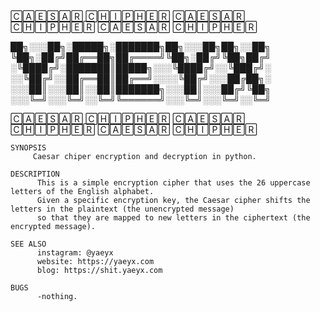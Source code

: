 🄲🄰🄴🅂🄰🅁 🄲🄷🄸🄿🄷🄴🅁 🄲🄰🄴🅂🄰🅁 🄲🄷🄸🄿🄷🄴🅁 🄲🄰🄴🅂🄰🅁 🄲🄷🄸🄿🄷🄴🅁

██╗░░░██╗░█████╗░███████╗██╗░░░██╗██╗░░██╗
╚██╗░██╔╝██╔══██╗██╔════╝╚██╗░██╔╝╚██╗██╔╝
░╚████╔╝░███████║█████╗░░░╚████╔╝░░╚███╔╝░
░░╚██╔╝░░██╔══██║██╔══╝░░░░╚██╔╝░░░██╔██╗░
░░░██║░░░██║░░██║███████╗░░░██║░░░██╔╝╚██╗
░░░╚═╝░░░╚═╝░░╚═╝╚══════╝░░░╚═╝░░░╚═╝░░╚═╝ 

🄲🄰🄴🅂🄰🅁 🄲🄷🄸🄿🄷🄴🅁 🄲🄰🄴🅂🄰🅁 🄲🄷🄸🄿🄷🄴🅁 🄲🄰🄴🅂🄰🅁 🄲🄷🄸🄿🄷🄴🅁



    SYNOPSIS
         Caesar chiper encryption and decryption in python.

    DESCRIPTION
          This is a simple encryption cipher that uses the 26 uppercase letters of the English alphabet. 
          Given a specific encryption key, the Caesar cipher shifts the letters in the plaintext (the unencrypted message) 
          so that they are mapped to new letters in the ciphertext (the encrypted message).

    SEE ALSO
          instagram: @yaeyx
          website: https://yaeyx.com
          blog: https://shit.yaeyx.com

    BUGS
          -nothing.
          
